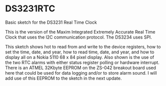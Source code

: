 DS3231RTC
=========

Basic sketch for the DS3231 Real Time Clock

This is the version of the Maxim Integrated Extremely Accurate Real Time Clock that uses the I2C communication protocol. The DS3234 uses SPI.

This sketch shows hot to read from and write to the device registers, how to set the time, date, and year, how to read time, date, and year, and how to display all on a Nokia 5110 68 x 84 pixel display. Also shown is the use of the two RTC alarms with either status register polling or hardware interrupt. There is an ATMEL 32Kbyte EEPROM on the ZS-042 breakout board used here that could be used for data logging and/or to store alarm sound. I will add use of this EEPROM to the sketch in the next update.
